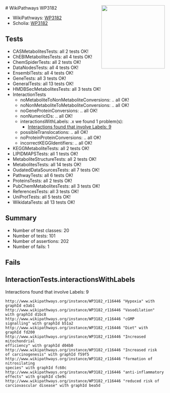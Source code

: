 <img style="float: right; width: 200px" src="https://upload.wikimedia.org/wikipedia/commons/thumb/8/83/Wplogo_with_text_500.png/640px-Wplogo_with_text_500.png" />
# WikiPathways WP3182

* WikiPathways: [WP3182](https://new.wikipathways.org/pathways/WP3182)
* Scholia: [WP3182](https://scholia.toolforge.org/wikipathways/WP3182)
## Tests
* CASMetabolitesTests: all 2 tests OK!
* ChEBIMetabolitesTests: all 4 tests OK!
* ChemSpiderTests: all 2 tests OK!
* DataNodesTests: all 4 tests OK!
* EnsemblTests: all 4 tests OK!
* GeneTests: all 3 tests OK!
* GeneralTests: all 13 tests OK!
* HMDBSecMetabolitesTests: all 3 tests OK!
* InteractionTests
    * noMetaboliteToNonMetaboliteConversions: .. all OK!
    * noNonMetaboliteToMetaboliteConversions: .. all OK!
    * noGeneProteinConversions: .. all OK!
    * nonNumericIDs: .. all OK!
    * interactionsWithLabels: .x we found 1 problem(s):
        * [Interactions found that involve Labels: 9](#630d2680)
    * possibleTranslocations: .. all OK!
    * noProteinProteinConversions: .. all OK!
    * incorrectKEGGIdentifiers: .. all OK!
* KEGGMetaboliteTests: all 2 tests OK!
* LIPIDMAPSTests: all 1 tests OK!
* MetaboliteStructureTests: all 2 tests OK!
* MetabolitesTests: all 14 tests OK!
* OudatedDataSourcesTests: all 7 tests OK!
* PathwayTests: all 6 tests OK!
* ProteinsTests: all 2 tests OK!
* PubChemMetabolitesTests: all 3 tests OK!
* ReferencesTests: all 3 tests OK!
* UniProtTests: all 5 tests OK!
* WikidataTests: all 13 tests OK!


## Summary

* Number of test classes: 20
* Number of tests: 101
* Number of assertions: 202
* Number of fails: 1

## Fails

<a name="630d2680" />

## InteractionTests.interactionsWithLabels

Interactions found that involve Labels: 9
```
http://www.wikipathways.org/instance/WP3182_r116446 "Hypoxia" with graphId e3ab1
http://www.wikipathways.org/instance/WP3182_r116446 "Vasodilation" with graphId d1bc8
http://www.wikipathways.org/instance/WP3182_r116446 "cGMP
signalling" with graphId b51a2
http://www.wikipathways.org/instance/WP3182_r116446 "Diet" with graphId fd200
http://www.wikipathways.org/instance/WP3182_r116446 "Increased
mitochondrial
efficiency" with graphId d04b0
http://www.wikipathways.org/instance/WP3182_r116446 "Increased risk
of carcinogenesis" with graphId f59f5
http://www.wikipathways.org/instance/WP3182_r116446 "formation of
nitrosilating
species" with graphId fc60c
http://www.wikipathways.org/instance/WP3182_r116446 "anti-inflammatory
effects" with graphId c5e9c
http://www.wikipathways.org/instance/WP3182_r116446 "reduced risk of
carciovascular disease" with graphId bea5d
```


